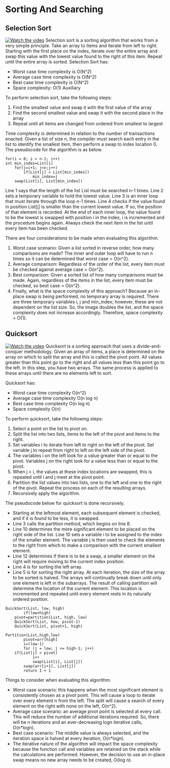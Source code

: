 # Sorting And Searching
## Selection Sort
[![Watch the video](https://i.imgur.com/vKb2F1B.png)](https://www.youtube.com/watch?v=g-PGLbMth_g)
Selection sort is a sorting algorithm that works from a very simple principle. Take an array to items and iterate from left to right. Starting with the first place on the index, iterate over the entire array and swap this value with the lowest value found to the right of this item. Repeat until the entire array is sorted. 
Selection Sort has:
- Worst case time complexity is O(N^2)
- Average case time complexity is O(N^2)
- Best case time complexity is O(N^2)
- Space complexity: O(1) Auxiliary

To perform selection sort, take the following steps:
1. Find the smallest value and swap it with the first value of the array 
2. Find the second smallest value and swap it with the second place in the array 
3. Repeat until all items are changed from ordered from smallest to largest

Time complexity is determined in relation to the number of transactions enacted. Given a list of size n, the compiler must search each entry in the list to identify the smallest item, then perform a swap to index location 0. The pseudocode for the algorithm is as below.
```
for(i = 0; i < n-1; i++)
int min_index=List[i]
    for(j=i+1; j<n;j++)
        if(List[j] < List[min_index])
            min_index=j 
    swap(List[i], List[min_index])
```
 Line 1 says that the length of the list List must be searched n-1 times. Line 2 sets a temporary variable to hold the lowest value. Line 3 is an inner loop that must iterate through the loop n-1 times. Line 4 checks if the value found in position List[j] is smaller than the current lowest value. If so, the position of that element is recorded. At the end of each inner loop, the value found to be the lowest is swapped with position i in the index, i is incremented and the procedure begins again. Always check the next item in the list until every item has been checked. 

There are four considerations to be made when evaluating this algorithm.
1. Worst case scenario: Given a list sorted in reverse order, how many comparisons are made? The inner and outer loop will have to run n times so it can be determined that worst case = O(n^2).
2. Average comparison: Regardless of the order of the list, every item must be checked against average case = O(n^2). 
3. Best comparison: Given a sorted list of how many comparisons must be made. Again, regardless of the items in the list, every item must be checked, so best case = O(n^2).
4. Finally, what is the space complexity of this approach? Because an in-place swap is being performed, no temporary array is required. There are three temporary variables i, j and min_index; however, these are not dependent on the list size. So, the image doubles the list, and the space complexity does not increase accordingly. Therefore, space complexity = O(1). 

## Quicksort
[![Watch the video](https://i.imgur.com/vKb2F1B.png)](https://www.youtube.com/watch?v=qlXDoaZ2FqI)
Quicksort is a sorting approach that uses a divide-and-conquer methodology. Given an array of items, a place is determined on the array on which to split the array and this is called the pivot point. All values greater than this point go to the right and all values less than this point go to the left. In this step, you have two arrays. The same process is applied to these arrays until there are no elements left to sort. 

Quicksort has:  
- Worst case time complexity O(n^2)
- Average case time complexity O(n log n)
- Best case time complexity O(n log n) 
- Space complexity O(n)

To perform quicksort, take the following steps: 
1. Select a point on the list to pivot on. 
2. Split the list into two lists, items to the left of the pivot and items to the right. 
3. Set variables i to iterate from left to right on the left of the pivot. Set variable j to repeat from right to left on the left side of the pivot.
4. The variables i on the left look for a value greater than or equal to the pivot. Variables j on the right look for a value less than or equal to the pivot.  
5. When j < i, the values at these index locations are swapped, this is repeated until i and j meet at the pivot point. 
6. Partition the list values into two lists, one to the left and one to the right of the pivot. Repeat the process on each of the resulting arrays. 
7. Recursively apply the algorithm. 

The pseudocode below for quicksort is done recursively.
- Starting at the leftmost element, each subsequent element is checked, and if it is found to be less, it is swapped. 
- Line 3 calls the partition method, which begins on line 8. 
- Line 10 determines the more significant element to be placed on the right side of the list. Line 10 sets a variable i to be assigned to the index of the smaller element. The variable j is then used to check the elements to the right from which to make a comparison with the current smallest element. 
- Line 12 determines if there is to be a swap, a smaller element on the right will require moving to the current index position.
- Line 4 is for sorting the left array. 
- Line 5 is for sorting the right array. At each iteration, the size of the array to be sorted is halved. The arrays will continually break down until only one element is left in the subarrays. The result of calling partition will determine the location of the current element. This location is incremented and repeated until every element rests in its naturally ordered position.      
```
QuickSort(List, low, high)
        if(low<high) 
	pivot=partition(List, high, low)
	QuickSort(List, how, pivot-1)
	QuickSort(List, pivot+1, high) 

Partition(List,high,low)
        pivot=arr[high]
        i=(low-1)
        for (j = low; j <= high-1; j++) 
	if(List[j] < pivot)
	        i++
	        swap(List[i], List[j]) 
        swap(arr[i+1], List[j]) 
        return I + 1 
```

Things to consider when evaluating this algorithm: 
- Worst case scenario: this happens when the most significant element is consistently chosen as a pivot point. This will cause a loop to iterate over every element n from the left. The split will cause a search of every element on the right with none on the left, O(n^2). 
- Average case scenario: an average pivot point is selected at every call. This will reduce the number of additional iterations required. So, there will be n iterations and an ever-decreasing logn iterative calls, O(n*logn). 
- Best case scenario: The middle value is always selected, and the iteration space is halved at every iteration, O(n*logn).
- The iterative nature of the algorithm will impact the space complexity because the function call and variables are retained on the stack while the calculations are performed. However, the decision to use an in-place swap means no new array needs to be created, O(log n).